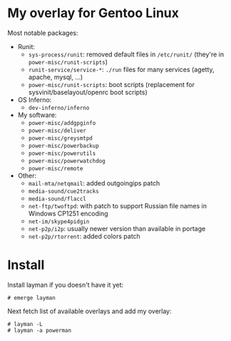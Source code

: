 # My overlay for Gentoo Linux

Most notable packages:

- Runit:
  - `sys-process/runit`: removed default files in `/etc/runit/` (they're
    in `power-misc/runit-scripts`)
  - `runit-service/service-*`: `./run` files for many services (agetty,
    apache, mysql, …)
  - `power-misc/runit-scripts`: boot scripts (replacement for
    sysvinit/baselayout/openrc boot scripts)
- OS Inferno:
  - `dev-inferno/inferno`
- My software:
  - `power-misc/addgpginfo`
  - `power-misc/deliver`
  - `power-misc/greysmtpd`
  - `power-misc/powerbackup`
  - `power-misc/powerutils`
  - `power-misc/powerwatchdog`
  - `power-misc/remote`
- Other:
  - `mail-mta/netqmail`: added outgoingips patch
  - `media-sound/cue2tracks`
  - `media-sound/flaccl`
  - `net-ftp/twoftpd`: with patch to support Russian file names in Windows
    CP1251 encoding
  - `net-im/skype4pidgin`
  - `net-p2p/i2p`: usually newer version than available in portage
  - `net-p2p/rtorrent`: added colors patch

# Install

Install layman if you doesn't have it yet:

```
# emerge layman
```

Next fetch list of available overlays and add my overlay:

```
# layman -L
# layman -a powerman
```

